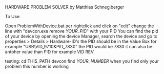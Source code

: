 
HARDWARE PROBLEM SOLVER
by Matthias Schneglberger


To Use:

Open ProblemWithDevice.bat per rightclick and click on "edit"
change the line with "devcon.exe remove *YOUR_PID*" with your PID
You can find the pid of your device by opening the device Manager, search the device and go to properties > Details > Hardware-ID's
the PID should be in the Value Box
for example "USB\VID_9710&PID_7830" the PID would be 7830
it can also be antoher value than PID for example VID REV


testing:
cd THIS_PATH
devcon find *YOUR_NUMBER*
when you find only your problem this number is working
